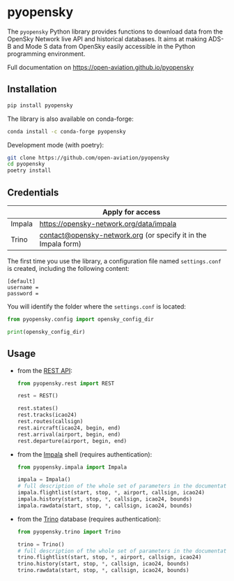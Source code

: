 # pyopensky

The `pyopensky` Python library provides functions to download data from the OpenSky Network live API and historical databases. It aims at making ADS-B and Mode S data from OpenSky easily accessible in the Python programming environment.

Full documentation on https://open-aviation.github.io/pyopensky

## Installation

```sh
pip install pyopensky
```

The library is also available on conda-forge:

```sh
conda install -c conda-forge pyopensky
```

Development mode (with poetry):

```sh
git clone https://github.com/open-aviation/pyopensky
cd pyopensky
poetry install
```

## Credentials

|        | Apply for access                                               |
| ------ | -------------------------------------------------------------- |
| Impala | https://opensky-network.org/data/impala                        |
| Trino  | contact@opensky-network.org (or specify it in the Impala form) |

The first time you use the library, a configuration file named `settings.conf` is created, including the following content:

```text
[default]
username =
password =
```

You will identify the folder where the `settings.conf` is located:

```python
from pyopensky.config import opensky_config_dir

print(opensky_config_dir)
```

## Usage

- from the [REST API](https://open-aviation.github.io/pyopensky/rest.html):

  ```python
  from pyopensky.rest import REST

  rest = REST()

  rest.states()
  rest.tracks(icao24)
  rest.routes(callsign)
  rest.aircraft(icao24, begin, end)
  rest.arrival(airport, begin, end)
  rest.departure(airport, begin, end)
  ```

- from the [Impala](https://open-aviation.github.io/pyopensky/impala.html) shell (requires authentication):

  ```python
  from pyopensky.impala import Impala

  impala = Impala()
  # full description of the whole set of parameters in the documentation
  impala.flightlist(start, stop, *, airport, callsign, icao24)
  impala.history(start, stop, *, callsign, icao24, bounds)
  impala.rawdata(start, stop, *, callsign, icao24, bounds)
  ```

- from the [Trino](https://open-aviation.github.io/pyopensky/trino.html) database (requires authentication):

  ```python
  from pyopensky.trino import Trino

  trino = Trino()
  # full description of the whole set of parameters in the documentation
  trino.flightlist(start, stop, *, airport, callsign, icao24)
  trino.history(start, stop, *, callsign, icao24, bounds)
  trino.rawdata(start, stop, *, callsign, icao24, bounds)
  ```
